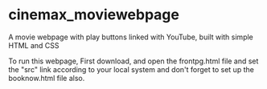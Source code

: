 # cinemax_moviewebpage
A movie webpage with play buttons linked with YouTube, built with simple HTML and CSS

To run this webpage, 
First download, and open the frontpg.html file and set the "src" link according to your local system and don't forget to set up the booknow.html file also.
